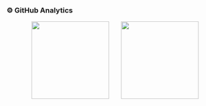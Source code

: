 ### ⚙️ GitHub Analytics

<p align="center">
    <img
         height="180em"
         align="center"
         src="https://github-readme-stats.bertan-karacora.vercel.app/api?username=bertan-karacora&include_all_commits=true&count_private=true&custom_title=My+GitHub+Stats&show_icons=true&theme=dark&bg_color=00000000"
    />
    &nbsp
    &nbsp
    &nbsp
    <img
         height="180em"
         align="center"
         src="https://github-readme-stats.bertan-karacora.vercel.app/api/top-langs/?username=bertan-karacora&langs_count=6&hide=c,shell,java,cmake,makefile,css&size_weight=0.1&count_weight=0.9&layout=compact&theme=dark&bg_color=00000000"
    />
</p>
